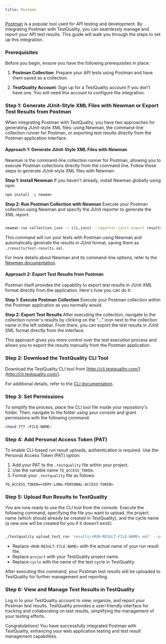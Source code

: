 ```yaml
---
title: Postman 
---
```


[Postman](https://www.postman.com/) is a popular tool used for API testing and development. By integrating Postman with TestQuality, you can seamlessly manage and report your API test results. This guide will walk you through the steps to set up this integration.

### Prerequisites

Before you begin, ensure you have the following prerequisites in place:

1. **Postman Collection**: Prepare your API tests using Postman and have them saved as a collection.

2. **TestQuality Account**: Sign up for a TestQuality account if you don't have one. You will need this account to configure the integration.

### Step 1: Generate JUnit-Style XML Files with Newman or Export Test Results from Postman

When integrating Postman with TestQuality, you have two approaches for generating JUnit-style XML files: using Newman, the command-line collection runner for Postman, or exporting test results directly from the Postman application interface.

#### Approach 1: Generate JUnit-Style XML Files with Newman

Newman is the command-line collection runner for Postman, allowing you to execute Postman collections directly from the command line. Follow these steps to generate JUnit-style XML files with Newman:

**Step 1: Install Newman**
If you haven't already, install Newman globally using npm:

```bash
npm install -g newman
```

**Step 2: Run Postman Collection with Newman**
Execute your Postman collection using Newman and specify the JUnit reporter to generate the XML report:

```bash

newman run collection.json -r cli,junit --reporter-junit-export results/test-results.xml
```

This command will run your tests with Postman using Newman and automatically generate the results in JUnit format, saving them as `./results/test-results.xml`.

For more details about Newman and its command-line options, refer to the [Newman documentation](https://github.com/postmanlabs/newman#junitxml-reporter).

#### Approach 2: Export Test Results from Postman

Postman itself provides the capability to export test results in JUnit XML format directly from the application. Here's how you can do it:

**Step 1: Execute Postman Collection**
Execute your Postman collection within the Postman application as you normally would.

**Step 2: Export Test Results**
After executing the collection, navigate to the collection runner's results by clicking on the "..." icon next to the collection name in the left sidebar. From there, you can export the test results in JUnit XML format directly from the interface.

This approach gives you more control over the test execution process and allows you to export the results manually from the Postman application.

### Step 2: Download the TestQuality CLI Tool

Download the TestQuality CLI tool from [http://cli.testquality.com/](http://cli.testquality.com/).

For additional details, refer to the [CLI documentation](testquality_cli).

### Step 3: Set Permissions

To simplify the process, place the CLI tool file inside your repository's folder. Then, navigate to the folder using your console and grant permissions with the following command:

```bash
chmod 777 <FILE-NAME>
```
### Step 4: Add Personal Access Token (PAT)

To enable CLI-based run result uploads, authentication is required. Use the Personal Access Token (PAT) option:

1. Add your PAT to the `.testquality` file within your project.
2. Use the variable name `TQ_ACCESS_TOKEN`.
3. Format your `.testquality` file as follows:

```plaintext
TQ_ACCESS_TOKEN=<VERY-LONG-PERSONAL-ACCESS-TOKEN>
```
### Step 5: Upload Run Results to TestQuality

You are now ready to use the CLI tool from the console. Execute the following command, specifying the file you want to upload, the project name (which should already be created in TestQuality), and the cycle name (a new one will be created for you if it doesn't exist):

```bash

./testquality upload_test_run 'results/<RUN-RESULT-FILE-NAME>.xml' --project_name=project --plan_name=cycle
```
- Replace `<RUN-RESULT-FILE-NAME>` with the actual name of your run result file.
- Replace `project` with your TestQuality project name.
- Replace `cycle` with the name of the test cycle in TestQuality.


After executing this command, your Postman test results will be uploaded to TestQuality for further management and reporting.

### Step 6: View and Manage Test Results in TestQuality

Log in to your TestQuality account to view, organize, and report your Postman test results. TestQuality provides a user-friendly interface for tracking and collaborating on test results, simplifying the management of your testing efforts.

Congratulations! You have successfully integrated Postman with TestQuality, enhancing your web application testing and test result management capabilities.
